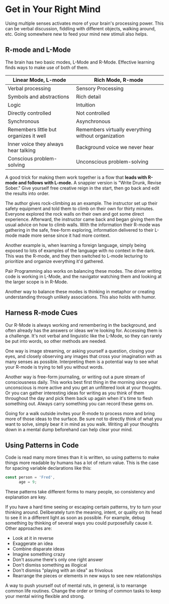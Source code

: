 # Get in Your Right Mind

Using multiple senses activates more of your brain's processing power. This can be verbal discussion, fiddling with different objects, walking around, etc. Going somewhere new to feed your mind new stimuli also helps.

## R-mode and L-Mode

The brain has two basic modes, L-Mode and R-Mode. Effective learning finds ways to make use of both of them.

| Linear Mode, L-mode | Rich Mode, R-mode |
| ------------------- |-------------------|
| Verbal processing | Sensory Processing |
| Symbols and abstractions | Rich detail |
| Logic | Intuition |
| Directly controlled | Not controlled |
| Synchronous | Asynchronous |
| Remembers little but organizes it well | Remembers virtually everything without organization |
| Inner voice they always hear talking | Background voice we never hear |
| Conscious problem-solving | Unconscious problem-solving |

A good trick for making them work together is a flow that **leads with R-mode and follows with L-mode.** A snappier version is "Write Drunk, Revise Sober." Give yourself free creative reign in the start, then go back and edit the results into order.

The author gives rock-climbing as an example. The instructor set up their safety equipment and told them to climb on their own for thirty minutes. Everyone explored the rock walls on their own and got some direct experience. Afterward, the instructor came back and began giving them the usual advice on how to climb walls. With the information their R-mode was gathering in the safe, free-form exploring, information delivered to their L-mode made more sense since it had more context.

Another example is, when learning a foreign language, simply being exposed to lots of examples of the language with no context in the dark. This was the R-mode, and they then switched to L-mode lecturing to prioritize and organize everything it'd gathered.

Pair Programming also works on balancing these modes. The driver writing code is working in L-Mode, and the navigator watching them and looking at the larger scope is in R-Mode.

Another way to balance these modes is thinking in metaphor or creating understanding through unlikely associations. This also holds with humor.

## Harness R-mode Cues

Our R-Mode is always working and remembering in the background, and often already has the answers or ideas we're looking for. Accessing them is a challenge. It's not verbal and linguistic like the L-Mode, so they can rarely be put into words, so other methods are needed.

One way is image streaming, or asking yourself a question, closing your eyes, and closely observing any images that cross your imagination with as many senses as possible. Interpreting them is a potential way to see what your R-mode is trying to tell you without words.

Another way is free-form journaling, or writing out a pure stream of consciousness daily. This works best first thing in the morning since your unconscious is more active and you get an unfiltered look at your thoughts. Or you can gather interesting ideas for writing as you think of them throughout the day and pick them back up again when it's time to flesh something out. Always carry something you can record these gems on.

Going for a walk outside invites your R-mode to process more and bring more of those ideas to the surface. Be sure not to directly think of what you want to solve, simply bear it in mind as you walk. Writing all your thoughts down in a mental dump beforehand can help clear your mind.

## Using Patterns in Code

Code is read many more times than it is written, so using patterns to make things more readable by humans has a lot of return value. This is the case for spacing variable declarations like this:

```javascript
const person = 'Fred',
      age = 9;
```

These patterns take different forms to many people, so consistency and explanation are key.

If you have a hard time seeing or escaping certain patterns, try to turn your thinking around. Deliberately turn the meaning, intent, or quality on its head to see it in a different light as soon as possible. For example, debug something by thinking of several ways you could purposefully cause it. Other approaches are:

* Look at it in reverse
* Exaggerate an idea
* Combine disparate ideas
* Imagine something crazy
* Don't assume there's only one right answer
* Don't dismiss something as illogical
* Don't dismiss "playing with an idea" as frivolous
* Rearrange the pieces or elements in new ways to see new relationships

A way to push yourself out of mental ruts, in general, is to rearrange common life routines. Change the order or timing of common tasks to keep your mental wiring flexible and strong.
